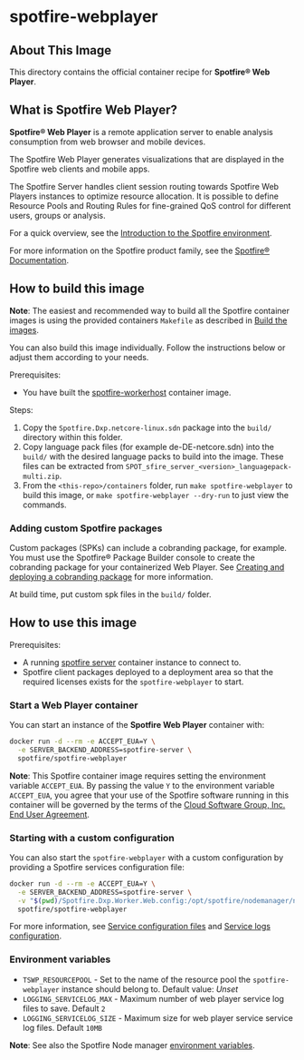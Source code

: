 # spotfire-webplayer

## About This Image

This directory contains the official container recipe for **Spotfire® Web Player**.

## What is Spotfire Web Player?

**Spotfire® Web Player** is a remote application server to enable analysis consumption from web browser and mobile devices.

The Spotfire Web Player generates visualizations that are displayed in the Spotfire web clients and mobile apps.

The Spotfire Server handles client session routing towards Spotfire Web Players instances to optimize resource allocation.
It is possible to define Resource Pools and Routing Rules for fine-grained QoS control for different users, groups or analysis.

For a quick overview, see the [Introduction to the Spotfire environment](https://docs.tibco.com/pub/spotfire_server/latest/doc/html/TIB_sfire_server_tsas_admin_help/server/topics/introduction_to_the_spotfire_environment.html).

For more information on the Spotfire product family, see the [Spotfire® Documentation](https://spotfi.re/docs).

## How to build this image

**Note**: The easiest and recommended way to build all the Spotfire container images is using the provided containers `Makefile` as described in [Build the images](../../README.md#build-the-images).

You can also build this image individually.
Follow the instructions below or adjust them according to your needs.

Prerequisites:
- You have built the [spotfire-workerhost](../spotfire-workerhost/README.md) container image.

Steps:
1. Copy the `Spotfire.Dxp.netcore-linux.sdn` package into the `build/` directory within this folder.
2. Copy language pack files (for example de-DE-netcore.sdn) into the `build/` with the desired language packs to build into the image.
   These files can be extracted from `SPOT_sfire_server_<version>_languagepack-multi.zip`.
3. From the `<this-repo>/containers` folder, run `make spotfire-webplayer` to build this image, or `make spotfire-webplayer --dry-run` to just view the commands.

### Adding custom Spotfire packages
Custom packages (SPKs) can include a cobranding package, for example.  You must use the Spotfire® Package Builder console to create the cobranding package for your containerized Web Player. See [Creating and deploying a cobranding package](https://docs.tibco.com/pub/sfire-analyst/latest/doc/html/en-US/TIB_sfire_cobranding_help/cobranding/topics/creating_and_deploying_a_cobranding_package.html) for more information.

At build time, put custom spk files in the `build/` folder.

## How to use this image

Prerequisites:
- A running [spotfire server](../spotfire-server/README.md) container instance to connect to.
- Spotfire client packages deployed to a deployment area so that the required licenses exists for the `spotfire-webplayer` to start.

### Start a Web Player container

You can start an instance of the **Spotfire Web Player** container with:
```bash
docker run -d --rm -e ACCEPT_EUA=Y \
  -e SERVER_BACKEND_ADDRESS=spotfire-server \
  spotfire/spotfire-webplayer
```

**Note**:  This Spotfire container image requires setting the environment variable `ACCEPT_EUA`.
By passing the value `Y` to the environment variable `ACCEPT_EUA`, you agree that your use of the Spotfire software running in this container will be governed by the terms of the [Cloud Software Group, Inc. End User Agreement](https://www.cloud.com/legal/terms).

### Starting with a custom configuration

You can also start the `spotfire-webplayer` with a custom configuration by providing a Spotfire services configuration file:
```bash
docker run -d --rm -e ACCEPT_EUA=Y \
  -e SERVER_BACKEND_ADDRESS=spotfire-server \
  -v "$(pwd)/Spotfire.Dxp.Worker.Web.config:/opt/spotfire/nodemanager/nm/services/WEB_PLAYER/Spotfire.Dxp.Worker.Web.config" \
  spotfire/spotfire-webplayer
```

For more information, see [Service configuration files](https://docs.tibco.com/pub/spotfire_server/latest/doc/html/TIB_sfire_server_tsas_admin_help/server/topics/service_configuration_files.html)
and [Service logs configuration](https://docs.tibco.com/pub/spotfire_server/latest/doc/html/TIB_sfire_server_tsas_admin_help/server/topics/service_logs.html).

### Environment variables

- `TSWP_RESOURCEPOOL` - Set to the name of the resource pool the `spotfire-webplayer` instance should belong to.
  Default value: *Unset*
- `LOGGING_SERVICELOG_MAX` - Maximum number of web player service log files to save. Default `2`
- `LOGGING_SERVICELOG_SIZE` - Maximum size for web player service service log files. Default `10MB`

**Note**: See also the Spotfire Node manager [environment variables](../spotfire-nodemanager/README.md#environment-variables).
